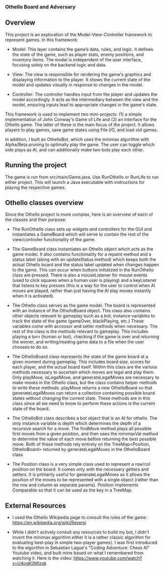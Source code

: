### Othello Board and Adversary

## Overview

This project is an exploration of the Model-View-Controller framework to represent games. In this framework:

*   Model: This layer contains the game’s data, rules, and logic. It defines the state of the game, such as player stats, enemy positions, and inventory items. The model is independent of the user interface, focusing solely on the backend logic and data.

*   View: The view is responsible for rendering the game's graphics and displaying information to the player. It shows the current state of the model  and updates visually in response to changes in the model.

*   Controller: The controller handles input from the player and updates the model accordingly. It acts as the intermediary between the view and the model, ensuring inputs lead to appropriate changes in the game's state.

This framework is used to implement two mini-projects: (1) a simple implementation of John Conway's Game of Life and (2) an interface for the Othello game.
The latter of these is the main focus of the project. It allows players to play games, save game states using File I/O, and load old games.

In addition, I built an OthelloBot, which uses the minimax algorithm with Alpha/Beta pruning to optimally play the game. The user can toggle which side plays as AI, and can additionally make two bots play each other.

## Running the project

The game is run from src/main/Game.java. Use RunOthello or RunLife to run either project. This will launch a Java executable with instructions for playing the respective games. 

## Othello classes overview

Since the Othello project is more complex, here is an overview of each of the classes and their purpose:

*   The RunOthello class sets up widgets and controllers for the GUI and instantiates a GameBoard which will serve
  to contain the rest of the view/controller functionality of the game.

*   The GameBoard class instantiates an Othello object which acts as the game model. It also contains functionality
  for a repaint method and a status label (along with an updateStatus method) which keeps both the actual Othello
  board and the status label updated when changes happen to the game. This can occur when buttons initialized in the
  RunOthello class are pressed. There is also a mouseListener for mouse events (used to click squares when a human user
  is playing) and a keyListener that listens to key presses (this is a way for the user to control when AI moves are
  played, rather than just having the AI play moves instantly when it is activated).

*   The Othello class serves as the game model. The board is represented with an instance of the OthelloBoard object.
  This class also contains other objects relevant to gameplay such as a bot, instance variables to track the state of
  the game (gameOver, blackPlaying, etc.) These variables come with accessor and setter methods when necessary. The rest
  of the class is the methods relevant to gameplay. This includes playing a turn (human or bot), checking if the game
  is over and returning the winner, and writing/reading game data to a file when the user chooses to do so.

*   The OthelloBoard class represents the state of the game board at a given moment during gameplay. This includes board
  size, scores for each player, and the actual board itself. Within this class are the various methods necessary to
  ascertain which moves are legal and play them. Only playMove, isLegalMove, and generateLegalMoves are necessary to
  make moves in the Othello class, but the class contains helper methods to write these methods. playMove returns a
  new OthelloBoard so that generateLegalMoves can return a collection containing possible board states without changing
  the current state. These methods are in this class since all we need to know to perform these actions is the current
  state of the board.

*   The OthelloBot class describes a bot object that is an AI for othello. The only instance variable is depth which
  determines the depth of a recursive search for a move. The findMove method plays all possible first moves from a given
  position, and then uses the minimaxVal method to determine the value of each move before returning the best possible
  move. Both of these methods rely entirely on the TreeMap<Position, OthelloBoard> returned by generateLegalMoves in
  the OthelloBoard class

*   The Position class is a very simple class used to represent a row/col position on the board. It comes only with
  the necessary getters and setters. It is primarily useful for generateLegalMoves as it allows the position of the
  moves to be represented with a single object (rather than the row and column as separate params). Position implements
  Comparable so that it can be used as the key in a TreeMap.


## External Resources

*   I used the Othello Wikipedia page to consult the rules of the game: https://en.wikipedia.org/wiki/Reversi

*   While I didn't actively consult any resources to build my bot, I didn't invent the minimax algorithm either
    it is a rather classic algorithm for evaluating best-play in simple two-player games). I was first introduced to the
    algorithm in Sebastian Lague's "Coding Adventure: Chess AI" Youtube video, and built mine based on what I remembered
    from watching it. Here is the video: https://www.youtube.com/watch?v=U4ogK0MIzqk

